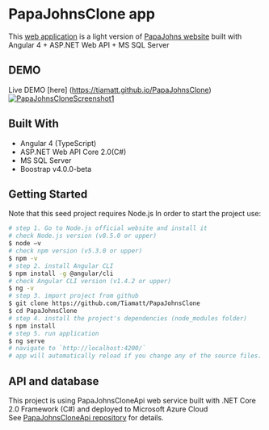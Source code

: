 # PapaJohnsClone app
This [web application](https://tiamatt.github.io/PapaJohnsClone) is a light version of [PapaJohns website](https://www.papajohns.com/) built with Angular 4 + ASP.NET Web API + MS SQL Server 

## DEMO
Live DEMO [here] (https://tiamatt.github.io/PapaJohnsClone)
[![PapaJohnsCloneScreenshot1](http://kaliScreenshot)](./assets/otherImages/error.jpg)

## Built With
* Angular 4 (TypeScript)
* ASP.NET Web API Core 2.0(C#)
* MS SQL Server
* Boostrap v4.0.0-beta

## Getting Started
Note that this seed project requires Node.js
In order to start the project use:
```bash
# step 1. Go to Node.js official website and install it
# check Node.js version (v8.5.0 or upper)
$ node –v
# check npm version (v5.3.0 or upper)
$ npm -v
# step 2. install Angular CLI
$ npm install -g @angular/cli
# check Angular CLI version (v1.4.2 or upper)
$ ng -v
# step 3. import project from github 
$ git clone https://github.com/Tiamatt/PapaJohnsClone
$ cd PapaJohnsClone
# step 4. install the project's dependencies (node_modules folder)
$ npm install
# step 5. run application
$ ng serve
# navigate to `http://localhost:4200/`
# app will automatically reload if you change any of the source files.
```

## API and database
This project is using PapaJohnsCloneApi web service built with .NET Core 2.0 Framework (C#) and deployed to Microsoft Azure Cloud </br>
See [PapaJohnsCloneApi repository](https://github.com/Tiamatt/PapaJohnsCloneApi) for details.
